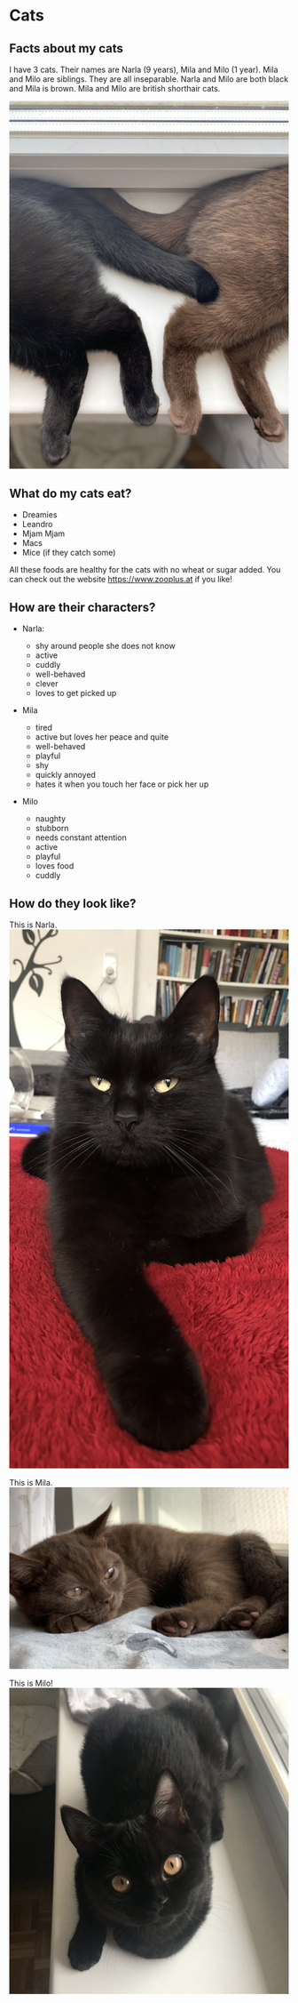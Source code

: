 # Cats

## Facts about my cats
I have 3 cats. Their names are Narla (9 years), Mila and Milo (1 year). Mila and Milo are siblings. They are all inseparable. 
Narla and Milo are both black and Mila is brown. Mila and Milo are british shorthair cats.

![Tails](media/Tails.png)

## What do my cats eat?
* Dreamies
* Leandro
* Mjam Mjam
* Macs
* Mice (if they catch some)

All these foods are healthy for the cats with no wheat or sugar added. 
You can check out the website <https://www.zooplus.at> if you like! 


## How are their characters?
* Narla:
  * shy around people she does not know
  * active
  * cuddly
  * well-behaved
  * clever
  * loves to get picked up

* Mila
  * tired
  * active but loves her peace and quite
  * well-behaved
  * playful
  * shy
  * quickly annoyed
  * hates it when you touch her face or pick her up

* Milo
  * naughty
  * stubborn
  * needs constant attention
  * active
  * playful
  * loves food
  * cuddly

## How do they look like?
This is Narla.
![Narla](media/Narla.png)

This is Mila.
![Mila](media/Mila.png) 

This is Milo!
![Milo](media/Milo.png)


